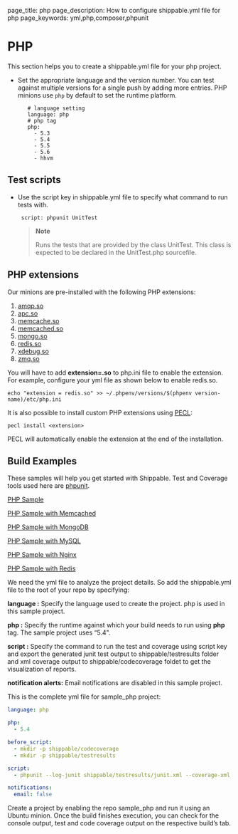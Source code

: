 page_title: php
page_description: How to configure shippable.yml file for php
page_keywords: yml,php,composer,phpunit

# PHP

This section helps you to create a shippable.yml file for your php
project.

- Set the appropriate language and the version number. You can test against multiple versions for a single push by adding more entries. PHP minions use `php` by default to set the runtime platform.

         # language setting
         language: php
         # php tag
         php:
           - 5.3
           - 5.4
           - 5.5
           - 5.6
           - hhvm

## Test scripts

-   Use the script key in shippable.yml file to specify what command to run tests with.

         script: phpunit UnitTest

    > **Note**
    >
    > Runs the tests that are provided by the class UnitTest. This class is
    > expected to be declared in the UnitTest.php sourcefile.

## PHP extensions

Our minions are pre-installed with the following PHP extensions:

1. [amqp.so](http://php.net/amqp)
2. [apc.so](http://php.net/apc)
3. [memcache.so](http://php.net/memcache)
4. [memcached.so](http://php.net/memcached)
5. [mongo.so](http://php.net/mongo)
6. [redis.so](http://pecl.php.net/package/redis)
7. [xdebug.so](http://xdebug.org/)
8. [zmq.so](http://in1.php.net/manual/en/book.zmq.php)

You will have to add **extension=<extension>.so** to php.ini file to
enable the extension. For example, configure your yml file as shown
below to enable redis.so.

```
echo "extension = redis.so" >> ~/.phpenv/versions/$(phpenv version-name)/etc/php.ini
```

It is also possible to install custom PHP extensions using [PECL](http://pecl.php.net/):

```
pecl install <extension>
```

PECL will automatically enable the extension at the end of the
installation.

## Build Examples

These samples will help you get started with Shippable. Test and
Coverage tools used here are [phpunit](http://phpunit.de/).

[PHP Sample](https://github.com/shippableSamples/sample_php)

[PHP Sample with Memcached](https://github.com/shippableSamples/sample_php_memcached)

[PHP Sample with MongoDB](https://github.com/shippableSamples/sample_php_mongo)

[PHP Sample with MySQL](https://github.com/shippableSamples/sample_php_mysql)

[PHP Sample with Nginx](https://github.com/shippableSamples/sample_php_nginx)

[PHP Sample with Redis](https://github.com/shippableSamples/sample_php_redis)

We need the yml file to analyze the project details. So add the
shippable.yml file to the root of your repo by specifying:

**language :** Specify the language used to create the project. php is
used in this sample project.

**php :** Specify the runtime against which your build needs to run
using **php** tag. The sample project uses “5.4".

**script :** Specify the command to run the test and coverage using
script key and export the generated junit test output to
shippable/testresults folder and xml coverage output to
shippable/codecoverage foldet to get the visualization of reports.

**notification alerts:** Email notifications are disabled in this sample
project.

This is the complete yml file for sample_php project:

```yaml
language: php

php:
  - 5.4

before_script:
  - mkdir -p shippable/codecoverage
  - mkdir -p shippable/testresults

script:
  - phpunit --log-junit shippable/testresults/junit.xml --coverage-xml shippable/codecoverage tests/calculator_test.php

notifications:
  email: false
```

Create a project by enabling the repo sample_php and run it using an
Ubuntu minion. Once the build finishes execution, you can check for the
console output, test and code coverage output on the respective build’s
tab.

